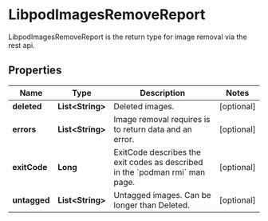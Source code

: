 

# LibpodImagesRemoveReport

LibpodImagesRemoveReport is the return type for image removal via the rest api.

## Properties

| Name | Type | Description | Notes |
|------------ | ------------- | ------------- | -------------|
|**deleted** | **List&lt;String&gt;** | Deleted images. |  [optional] |
|**errors** | **List&lt;String&gt;** | Image removal requires is to return data and an error. |  [optional] |
|**exitCode** | **Long** | ExitCode describes the exit codes as described in the &#x60;podman rmi&#x60; man page. |  [optional] |
|**untagged** | **List&lt;String&gt;** | Untagged images. Can be longer than Deleted. |  [optional] |



